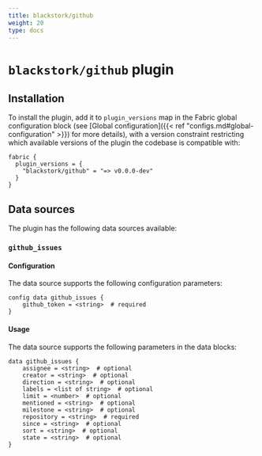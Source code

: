 ```yaml
---
title: blackstork/github
weight: 20
type: docs
---
```


# `blackstork/github` plugin

## Installation

To install the plugin, add it to `plugin_versions` map in the Fabric global configuration block (see [Global configuration]({{< ref "configs.md#global-configuration" >}}) for more details), with a version constraint restricting which available versions of the plugin the codebase is compatible with:

```hcl
fabric {
  plugin_versions = {
    "blackstork/github" = "=> v0.0.0-dev"
  }
}
```

## Data sources

The plugin has the following data sources available:

### `github_issues`

#### Configuration

The data source supports the following configuration parameters:

```hcl
config data github_issues {
    github_token = <string>  # required
}
```

#### Usage

The data source supports the following parameters in the data blocks:

```hcl
data github_issues {
    assignee = <string>  # optional
    creator = <string>  # optional
    direction = <string>  # optional
    labels = <list of string>  # optional
    limit = <number>  # optional
    mentioned = <string>  # optional
    milestone = <string>  # optional
    repository = <string>  # required
    since = <string>  # optional
    sort = <string>  # optional
    state = <string>  # optional
}
```